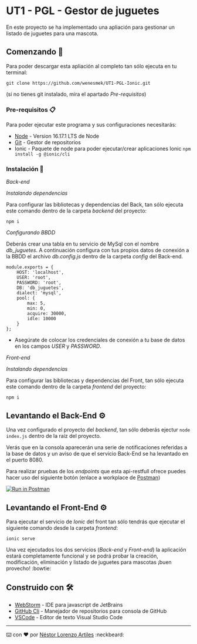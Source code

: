 # UT1 - PGL - Gestor de juguetes

En este proyecto se ha implementado una apliación para gestionar un listado de juguetes para una mascota.

## Comenzando 🚀

Para poder descargar esta apliación al completo tan sólo ejecuta en tu terminal:


```
git clone https://github.com/wenesmek/UT1-PGL-Ionic.git
```

(si no tienes git instalado, mira el apartado _Pre-requisitos_)


### Pre-requisitos 📋

Para poder ejecutar este programa y sus configuraciones necesitarás:

* [Node](https://nodejs.org/es/) - Version 16.17.1 LTS de Node
* [Git](https://git-scm.com/) - Gestor de repositorios
* Ionic - Paquete de node para poder ejecutar/crear aplicaciones Ionic ``` npm install -g @ionic/cli ```



### Instalación 🔧

_Back-end_

_Instalando dependencias_

Para configurar las bibliotecas y dependencias del Back, tan sólo ejecuta este comando dentro de la carpeta _backend_ del proyecto:

```
npm i
```

_Configurando BBDD_

Deberás crear una tabla en tu servicio de MySql con el nombre _db_juguetes_. A continuación configura con tus propios datos de conexión a la BBDD el archivo _db.config.js_ dentro de la carpeta _config_ del Back-end.

```
module.exports = {
    HOST: 'localhost',
    USER: 'root',
    PASSWORD: 'root',
    DB: 'db_juguetes',
    dialect: 'mysql',
    pool: {
        max: 5,
        min: 0,
        acquire: 30000,
        idle: 10000
    }
};
```

* Asegúrate de colocar los credenciales de conexión a tu base de datos en los campos _USER_ y _PASSWORD_.

_Front-end_

_Instalando dependencias_

Para configurar las bibliotecas y dependencias del Front, tan sólo ejecuta este comando dentro de la carpeta _frontend_ del proyecto:

```
npm i
```


## Levantando el Back-End ⚙️

Una vez configurado el proyecto del _backend_, tan sólo deberás ejectur ``` node index.js ``` dentro de la raíz del proyecto.

Verás que en la consola aparecerán una serie de notificaciones referidas a la base de datos y un aviso de que el servicio Back-End se ha levantado en el puerto 8080.

Para realizar pruebas de los _endpoints_ que esta api-restfull ofrece puedes hacer uso del siguiente botón (enlace a workplace de [Postman](https://web.postman.co/))

[![Run in Postman](https://run.pstmn.io/button.svg)](https://god.gw.postman.com/run-collection/14032196-2e44493c-c0a7-44ec-962c-b364f8b176f7?action=collection%2Ffork&collection-url=entityId%3D14032196-2e44493c-c0a7-44ec-962c-b364f8b176f7%26entityType%3Dcollection%26workspaceId%3D80aad27e-dcf1-45ea-b953-b71747bc7a26)




## Levantando el Front-End ⚙️

Para ejecutar el servicio de _Ionic_ del front tan sólo tendrás que ejecutar el siguiente comando desde la carpeta _frontend_:


```
ionic serve
```

Una vez ejecutados los dos servicios (_Back-end_ y _Front-end_) la aplicación estará completamente funcional y se podrá probar la creación, modificación, eliminación y listado de juguetes para mascotas ¡buen provecho! 	:bowtie:



## Construido con 🛠️



* [WebStorm](https://www.jetbrains.com/es-es/webstorm/) - IDE para javascript de JetBrains
* [GitHub Cli](https://cli.github.com/) - Manejador de repositorios para consola de GitHub
* [VSCode](https://code.visualstudio.com/) - Editor de texto Visual Studio Code





---
⌨️ con ❤️ por [Néstor Lorenzo Artiles](https://github.com/wenesmek) :neckbeard:
